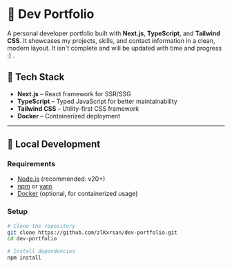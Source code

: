 # 💼 Dev Portfolio

A personal developer portfolio built with **Next.js**, **TypeScript**, and **Tailwind CSS**. It showcases my projects, skills, and contact information in a clean, modern layout. It isn't complete and will be updated with time and progress :) .

## 🔧 Tech Stack

- **Next.js** – React framework for SSR/SSG
- **TypeScript** – Typed JavaScript for better maintainability
- **Tailwind CSS** – Utility-first CSS framework
- **Docker** – Containerized deployment

---

## 🚀 Local Development

### Requirements

- [Node.js](https://nodejs.org/) (recommended: v20+)
- [npm](https://www.npmjs.com/) or [yarn](https://yarnpkg.com/)
- [Docker](https://www.docker.com/) (optional, for containerized usage)

### Setup

```bash
# Clone the repository
git clone https://github.com/zlKxrsan/dev-portfolio.git
cd dev-portfolio

# Install dependencies
npm install
```
